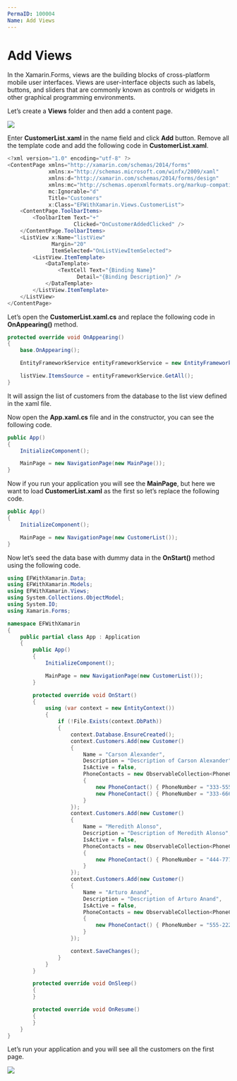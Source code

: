 ```yaml
---
PermaID: 100004
Name: Add Views
---
```


# Add Views 

In the Xamarin.Forms, views are the building blocks of cross-platform mobile user interfaces. Views are user-interface objects such as labels, buttons, and sliders that are commonly known as controls or widgets in other graphical programming environments.

Let’s create a **Views** folder and then add a content page.

<img src="https://raw.githubusercontent.com/zzzprojects/learn-orm/master/tutorials/android-with-entity-framework-core/images/add-views-1.png">

Enter **CustomerList.xaml** in the name field and click **Add** button. Remove all the template code and add the following code in **CustomerList.xaml**.

```csharp
<?xml version="1.0" encoding="utf-8" ?>
<ContentPage xmlns="http://xamarin.com/schemas/2014/forms"
             xmlns:x="http://schemas.microsoft.com/winfx/2009/xaml"
             xmlns:d="http://xamarin.com/schemas/2014/forms/design"
             xmlns:mc="http://schemas.openxmlformats.org/markup-compatibility/2006"
             mc:Ignorable="d"
             Title="Customers"
             x:Class="EFWithXamarin.Views.CustomerList">
    <ContentPage.ToolbarItems>
        <ToolbarItem Text="+"
                     Clicked="OnCustomerAddedClicked" />
    </ContentPage.ToolbarItems>
    <ListView x:Name="listView"
              Margin="20"
              ItemSelected="OnListViewItemSelected">
        <ListView.ItemTemplate>
            <DataTemplate>
                <TextCell Text="{Binding Name}"
                      Detail="{Binding Description}" />
            </DataTemplate>
        </ListView.ItemTemplate>
    </ListView>
</ContentPage>
```

Let’s open the **CustomerList.xaml.cs** and replace the following code in **OnAppearing()** method.

```csharp
protected override void OnAppearing()
{
    base.OnAppearing();

    EntityFrameworkService entityFrameworkService = new EntityFrameworkService();

    listView.ItemsSource = entityFrameworkService.GetAll();
}
```

It will assign the list of customers from the database to the list view defined in the xaml file.

Now open the **App.xaml.cs** file and in the constructor, you can see the following code. 

```csharp
public App()
{
    InitializeComponent();

    MainPage = new NavigationPage(new MainPage());
}
```

Now if you run your application you will see the **MainPage**, but here we want to load **CustomerList.xaml** as the first so let’s replace the following code.

```csharp
public App()
{
    InitializeComponent();

    MainPage = new NavigationPage(new CustomerList());
}
```

Now let’s seed the data base with dummy data in the **OnStart()** method using the following code.

```csharp
using EFWithXamarin.Data;
using EFWithXamarin.Models;
using EFWithXamarin.Views;
using System.Collections.ObjectModel;
using System.IO;
using Xamarin.Forms;

namespace EFWithXamarin
{
    public partial class App : Application
    {
        public App()
        {
            InitializeComponent();

            MainPage = new NavigationPage(new CustomerList());
        }

        protected override void OnStart()
        {            
            using (var context = new EntityContext())
            {
                if (!File.Exists(context.DbPath))
                {
                    context.Database.EnsureCreated();
                    context.Customers.Add(new Customer() 
                    { 
                        Name = "Carson Alexander", 
                        Description = "Description of Carson Alexander", 
                        IsActive = false,
                        PhoneContacts = new ObservableCollection<PhoneContact>()
                        {
                            new PhoneContact() { PhoneNumber = "333-5555555" },
                            new PhoneContact() { PhoneNumber = "333-6666666" }
                        }
                    });
                    context.Customers.Add(new Customer() 
                    { 
                        Name = "Meredith Alonso", 
                        Description = "Description of Meredith Alonso", 
                        IsActive = false,
                        PhoneContacts = new ObservableCollection<PhoneContact>()
                        {
                            new PhoneContact() { PhoneNumber = "444-7777777" },
                        }
                    });
                    context.Customers.Add(new Customer() 
                    { 
                        Name = "Arturo Anand", 
                        Description = "Description of Arturo Anand", 
                        IsActive = false,
                        PhoneContacts = new ObservableCollection<PhoneContact>()
                        {
                            new PhoneContact() { PhoneNumber = "555-2222222" },
                        }
                    });

                    context.SaveChanges();
                }
            }
        }

        protected override void OnSleep()
        {
        }

        protected override void OnResume()
        {
        }
    }
}
```

Let’s run your application and you will see all the customers on the first page.

<img src="https://raw.githubusercontent.com/zzzprojects/learn-orm/master/tutorials/android-with-entity-framework-core/images/add-views-2.png">

